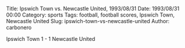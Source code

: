 Title: Ipswich Town vs. Newcastle United, 1993/08/31
Date: 1993/08/31 00:00
Category: sports
Tags: football, football scores, Ipswich Town, Newcastle United
Slug: ipswich-town-vs-newcastle-united
Author: carbonero


Ipswich Town 1 - 1 Newcastle United
